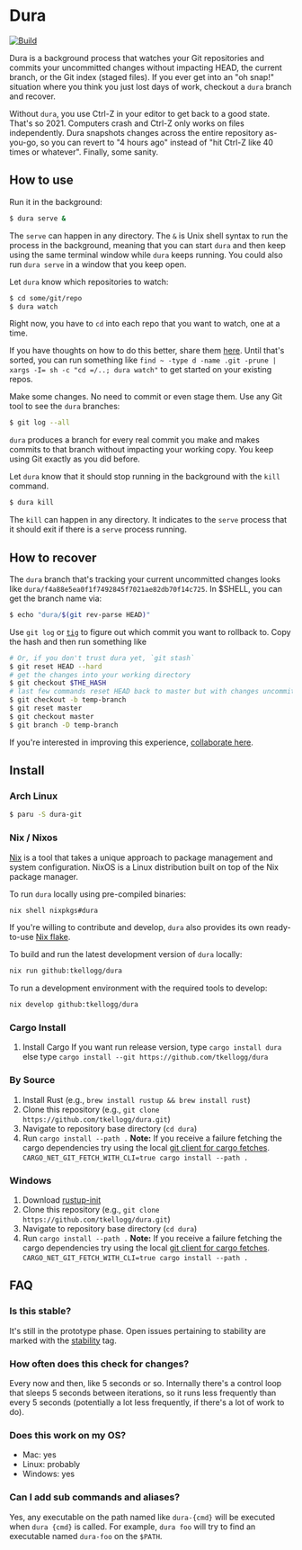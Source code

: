 # Dura

[![Build][build badge]][build action]

Dura is a background process that watches your Git repositories and commits your uncommitted changes without impacting
HEAD, the current branch, or the Git index (staged files). If you ever get into an "oh snap!" situation where you think
you just lost days of work, checkout a `dura` branch and recover.

Without `dura`, you use Ctrl-Z in your editor to get back to a good state. That's so 2021. Computers crash and Ctrl-Z
only works on files independently. Dura snapshots changes across the entire repository as-you-go, so you can revert to
"4 hours ago" instead of "hit Ctrl-Z like 40 times or whatever". Finally, some sanity.

## How to use

Run it in the background:

```bash
$ dura serve &
```

The `serve` can happen in any directory. The `&` is Unix shell syntax to run the process in the background, meaning that you can start
`dura` and then keep using the same terminal window while `dura` keeps running. You could also run `dura serve` in a
window that you keep open.

Let `dura` know which repositories to watch:

```bash
$ cd some/git/repo
$ dura watch
```

Right now, you have to `cd` into each repo that you want to watch, one at a time.

If you have thoughts on how to do this better, share them [here](https://github.com/tkellogg/dura/issues/3). Until that's sorted, you can
run something like `find ~ -type d -name .git -prune | xargs -I= sh -c "cd =/..; dura watch"` to get started on your existing repos.

Make some changes. No need to commit or even stage them. Use any Git tool to see the `dura` branches:

```bash
$ git log --all
```

`dura` produces a branch for every real commit you make and makes commits to that branch without impacting your working
copy. You keep using Git exactly as you did before.


Let `dura` know that it should stop running in the background with the `kill` command.

```bash
$ dura kill
```

The `kill` can happen in any directory. It indicates to the `serve`
process that it should exit if there is a `serve` process running.

## How to recover

The `dura` branch that's tracking your current uncommitted changes looks like `dura/f4a88e5ea0f1f7492845f7021ae82db70f14c725`.
In $SHELL, you can get the branch name via:

```bash
$ echo "dura/$(git rev-parse HEAD)"
```

Use `git log` or [`tig`](https://jonas.github.io/tig/) to figure out which commit you want to rollback to. Copy the hash
and then run something like

```bash
# Or, if you don't trust dura yet, `git stash`
$ git reset HEAD --hard
# get the changes into your working directory
$ git checkout $THE_HASH
# last few commands reset HEAD back to master but with changes uncommitted
$ git checkout -b temp-branch
$ git reset master
$ git checkout master
$ git branch -D temp-branch
```

If you're interested in improving this experience, [collaborate here](https://github.com/tkellogg/dura/issues/4).

## Install

### Arch Linux

```bash
$ paru -S dura-git
```

### Nix / Nixos

[Nix][nix website] is a tool that takes a unique approach to package
management and system configuration. NixOS is a Linux distribution
built on top of the Nix package manager.

To run `dura` locally using pre-compiled binaries:

```bash
nix shell nixpkgs#dura
```

If you're willing to contribute and develop, `dura` also provides its
own ready-to-use [Nix flake][nix flake].

To build and run the latest development version of `dura` locally:

```bash
nix run github:tkellogg/dura
```

To run a development environment with the required tools
to develop:

```bash
nix develop github:tkellogg/dura
```

### Cargo Install
1. Install Cargo
If you want run release version, type ```cargo install dura``` else type ```cargo install --git https://github.com/tkellogg/dura```

### By Source

1. Install Rust (e.g., `brew install rustup && brew install rust`)
2. Clone this repository (e.g., `git clone https://github.com/tkellogg/dura.git`)
3. Navigate to repository base directory (`cd dura`)
4. Run `cargo install --path .` **Note:** If you receive a failure fetching the cargo dependencies try using the local [git client for cargo fetches](https://doc.rust-lang.org/cargo/reference/config.html#netgit-fetch-with-cli). `CARGO_NET_GIT_FETCH_WITH_CLI=true cargo install --path .`

### Windows
1. Download [rustup-init](https://www.rust-lang.org/tools/install)
2. Clone this repository (e.g., `git clone https://github.com/tkellogg/dura.git`)
3. Navigate to repository base directory (`cd dura`)
4. Run `cargo install --path .` **Note:** If you receive a failure fetching the cargo dependencies try using the local [git client for cargo fetches](https://doc.rust-lang.org/cargo/reference/config.html#netgit-fetch-with-cli). `CARGO_NET_GIT_FETCH_WITH_CLI=true cargo install --path .`

## FAQ

### Is this stable?

It's still in the prototype phase. Open issues pertaining to stability are marked with the
[stability](https://github.com/tkellogg/dura/issues?q=is%3Aopen+is%3Aissue+label%3Astability) tag.

### How often does this check for changes?

Every now and then, like 5 seconds or so. Internally there's a control loop that sleeps 5 seconds between iterations, so it
runs less frequently than every 5 seconds (potentially a lot less frequently, if there's a lot of work to do).

### Does this work on my OS?

- Mac: yes
- Linux: probably
- Windows: yes

### Can I add sub commands and aliases?

Yes, any executable on the path named like `dura-{cmd}` will be executed
when `dura {cmd}` is called. For example, `dura foo` will try to find an
executable named `dura-foo` on the `$PATH`.

[build badge]: https://github.com/tkellogg/dura/actions/workflows/build.yaml/badge.svg
[build action]: https://github.com/tkellogg/dura/actions/workflows/build.yaml
[nix website]: https://nixos.org/
[nix flake]: https://nixos.wiki/wiki/Flakes
